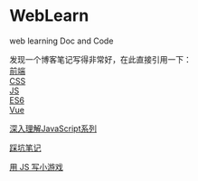 # WebLearn
web learning Doc and Code

发现一个博客笔记写得非常好，在此直接引用一下：  
[前端](https://blog.csdn.net/jianghao233/article/category/7638898/1)  
[CSS](https://blog.csdn.net/jianghao233/article/category/7638902)  
[JS](https://blog.csdn.net/jianghao233/article/category/7655829)  
[ES6](https://blog.csdn.net/jianghao233/article/category/7633890)  
[Vue](https://blog.csdn.net/column/details/25767.html)  

[深入理解JavaScript系列](http://www.cnblogs.com/TomXu/archive/2011/12/15/2288411.html)  

[踩坑笔记](https://www.jianshu.com/p/c8c161df77a9)  

[用 JS 写小游戏](https://space.bilibili.com/39066904/#/channel/detail?cid=21254)